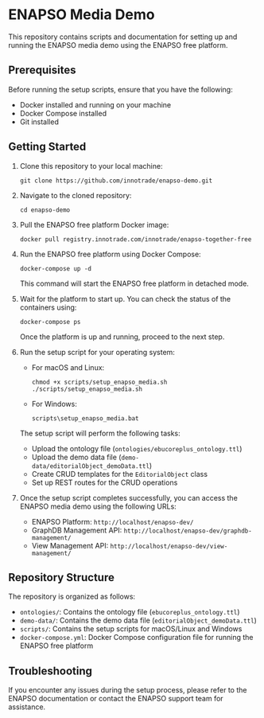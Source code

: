 # ENAPSO Media Demo

This repository contains scripts and documentation for setting up and running the ENAPSO media demo using the ENAPSO free platform.

## Prerequisites

Before running the setup scripts, ensure that you have the following:

- Docker installed and running on your machine
- Docker Compose installed
- Git installed

## Getting Started

1. Clone this repository to your local machine:

   ```
   git clone https://github.com/innotrade/enapso-demo.git
   ```

2. Navigate to the cloned repository:

   ```
   cd enapso-demo
   ```

3. Pull the ENAPSO free platform Docker image:

   ```
   docker pull registry.innotrade.com/innotrade/enapso-together-free
   ```

4. Run the ENAPSO free platform using Docker Compose:

   ```
   docker-compose up -d
   ```

   This command will start the ENAPSO free platform in detached mode.

5. Wait for the platform to start up. You can check the status of the containers using:

   ```
   docker-compose ps
   ```

   Once the platform is up and running, proceed to the next step.

6. Run the setup script for your operating system:

   - For macOS and Linux:

     ```
     chmod +x scripts/setup_enapso_media.sh
     ./scripts/setup_enapso_media.sh
     ```

   - For Windows:

     ```
     scripts\setup_enapso_media.bat
     ```

   The setup script will perform the following tasks:
   - Upload the ontology file (`ontologies/ebucoreplus_ontology.ttl`)
   - Upload the demo data file (`demo-data/editorialObject_demoData.ttl`)
   - Create CRUD templates for the `EditorialObject` class
   - Set up REST routes for the CRUD operations

7. Once the setup script completes successfully, you can access the ENAPSO media demo using the following URLs:

   - ENAPSO Platform: `http://localhost/enapso-dev/`
   - GraphDB Management API: `http://localhost/enapso-dev/graphdb-management/`
   - View Management API: `http://localhost/enapso-dev/view-management/`

## Repository Structure

The repository is organized as follows:

- `ontologies/`: Contains the ontology file (`ebucoreplus_ontology.ttl`)
- `demo-data/`: Contains the demo data file (`editorialObject_demoData.ttl`)
- `scripts/`: Contains the setup scripts for macOS/Linux and Windows
- `docker-compose.yml`: Docker Compose configuration file for running the ENAPSO free platform

## Troubleshooting

If you encounter any issues during the setup process, please refer to the ENAPSO documentation or contact the ENAPSO support team for assistance.

